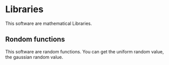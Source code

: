 # Libraries
This software are mathematical Libraries.

## Rondom functions
This software are random functions. You can get the uniform random value, the gaussian random value.

